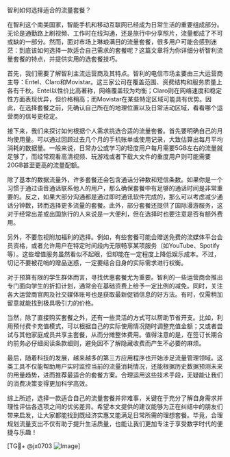 智利如何选择适合的流量套餐？

在智利这个南美国家，智能手机和移动互联网已经成为日常生活的重要组成部分。无论是通勤路上刷视频、工作时在线沟通，还是旅行中分享照片，流量都成了不可或缺的一部分。然而，面对市场上琳琅满目的流量套餐，很多用户可能会感到迷茫：到底该如何选择一款适合自己需求的套餐呢？这篇文章将为你详细分析智利流量套餐的特点，并提供实用的选套餐技巧。

首先，我们需要了解智利主流运营商及其特点。智利的电信市场主要由三大运营商主导：Entel、Claro和Movistar。这三家公司在覆盖范围、资费结构和服务质量上各有千秋。Entel以性价比高著称，网络覆盖较为均衡；Claro则在网络速度和稳定性方面表现优异，但价格稍高；而Movistar在某些特定区域可能具有优势。因此，在选择套餐之前，先确认自己所在的地理位置以及日常活动区域，看看哪个运营商的信号更稳定。

接下来，我们来探讨如何根据个人需求挑选合适的流量套餐。首先要明确自己的月均使用量。可以通过回顾过去几个月的手机账单或使用记录，大致估算出每月平均消耗的数据量。一般来说，日常办公或学习的轻度用户每月需要5GB左右的流量就足够了，而经常观看高清视频、玩游戏或者下载大文件的重度用户则可能需要20GB甚至更高的流量配额。

除了基本的数据流量外，许多套餐还会包含通话分钟数和短信条数。如果你是一个习惯于通过语音通话联系他人的用户，那么确保套餐中有足够的通话时间是非常重要的。反之，如果大部分沟通都是通过即时通讯软件完成的，那么可以考虑减少通话分钟数，转而选择更多流量的套餐。此外，部分套餐还提供了国际漫游服务，这对于经常出差或出国旅行的人来说是一大便利，但在选择时也要注意是否有额外费用。

另外，不要忽视附加福利的选择。例如，有些套餐可能会赠送免费的流媒体平台会员资格，或者允许用户在特定时间段内无限畅享某项服务（如YouTube、Spotify等）。这些增值服务虽然看似不起眼，但却能在一定程度上降低娱乐成本。不过，切记不要被花哨的赠品迷惑，一定要结合自身的实际需求进行权衡。

对于预算有限的学生群体而言，寻找优惠套餐尤为重要。智利的一些运营商会推出专门面向学生的折扣计划，通常会在基础资费上给予一定比例的减免。同时，关注各大运营商官网及社交媒体账号也是获取最新促销信息的好方法。有时，仅需稍加留意就能找到极具吸引力的价格。

当然，除了直接购买套餐之外，还有一些灵活的方式可以帮助节省开支。比如，利用预付费卡充值模式，可以根据自己的实际使用情况随时调整充值金额；又或者尝试与其他家庭成员共享主套餐，从而分摊整体费用。值得注意的是，在签订长期合约前务必仔细阅读条款细则，避免因不了解隐藏收费而产生不必要的麻烦。

最后，随着科技的发展，越来越多的第三方应用程序也开始涉足流量管理领域。这类工具不仅能帮助用户实时监控当前的流量消耗情况，还能根据历史数据预测未来的用量趋势，进而推荐最适合的套餐方案。合理运用这些技术手段，无疑能让我们的消费决策变得更加科学高效。

综上所述，选择一款适合自己的流量套餐并非难事，关键在于充分了解自身需求并理性评估各选项之间的优劣差异。希望本文提供的建议能够为正在纠结中的朋友们带来启发，让大家都能找到既经济实惠又能满足日常所需的理想套餐。毕竟，合理规划流量支出不仅有助于提升生活质量，也能让我们更加专注于享受数字时代的便捷与乐趣！

[TG💪+ @jx0703 ![Image](https://github.com/user-attachments/assets/dbca1d08-cadb-493c-b0ec-ad6f7a83f270)]
